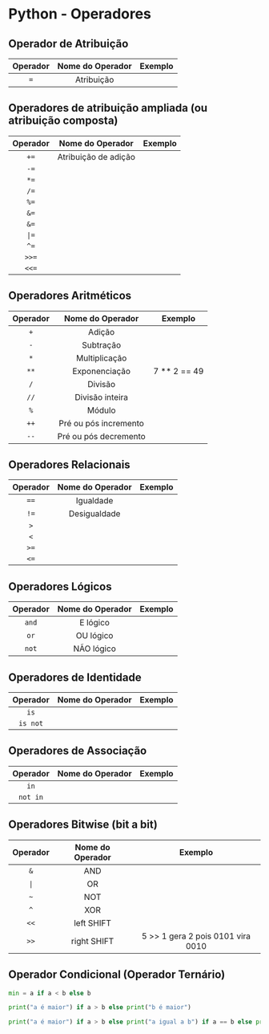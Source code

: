 # Python - Operadores

## Operador de Atribuição  

| Operador  | Nome do Operador  | Exemplo    |
| :---:     | :---:             | :---:      |
| ```=```   | Atribuição        |            |

## Operadores de atribuição ampliada (ou atribuição composta)  

| Operador     | Nome do Operador       | Exemplo    |
| :---:     | :---:                     | :---:      |
| ```+=```  | Atribuição de adição      |            |
| ```-=```  |                           |            |
| ```*=```  |                           |            |
| ```/=```  |                           |            |
| ```%=```  |                           |            |
| ```&=```  |                           |            |
| ```&=```  |                           |            |    
| ```\|=``` |                           |            | 
| ```^=```  |                           |            | 
| ```>>=``` |                           |            | 
| ```<<=``` |                           |            |

## Operadores Aritméticos 

| Operador  | Nome do Operador          | Exemplo       |
| :---:     | :---:                     | :---:         |
| ```+```   | Adição                    |               |
| ```-```   | Subtração                 |               |
| ```*```   | Multiplicação             |               |
| ```**```  | Exponenciação             | 7 ** 2 == 49  |
| ```/```   | Divisão                   |               |
| ```//```  | Divisão inteira           |               |
| ```%```   | Módulo                    |               |
| ```++```  | Pré ou pós incremento     |               |
| ```--```  | Pré ou pós decremento     |               |

## Operadores Relacionais  

| Operador  | Nome do Operador      | Exemplo       |
| :---:     | :---:                 | :---:         |
| ```==```  | Igualdade             |               | 
| ```!=```  | Desigualdade          |               |
| ```>```   |                       |               |
| ```<```   |                       |               |
| ```>=```  |                       |               |
| ```<=```  |                       |               |

## Operadores Lógicos    

| Operador      | Nome do Operador      | Exemplo       | 
| :---:         | :---:                 | :---:         |
| ```and```     | E lógico              |               | 
| ```or```      | OU lógico             |               | 
| ```not```     | NÃO lógico            |               | 

## Operadores de Identidade    

| Operador      | Nome do Operador      | Exemplo       | 
| :---:         | :---:                 | :---:         |
| ```is```      |                       |               | 
| ```is not```  |                       |               | 

## Operadores de Associação    

| Operador      | Nome do Operador      | Exemplo       | 
| :---:         | :---:                 | :---:         |
| ```in```      |                       |               | 
| ```not in```  |                       |               | 

## Operadores Bitwise (bit a bit)   

| Operador  | Nome do Operador | Exemplo                            |
| :---:     | :---:            | :---:                              |
| ```&```   | AND              |                                    | 
| ```\|```  | OR               |                                    |
| ```~```   | NOT              |                                    |
| ```^```   | XOR              |                                    |
| ```<<```  | left SHIFT       |                                    |
| ```>>```  | right SHIFT      | 5 >> 1 gera 2 pois 0101 vira 0010  |

## Operador Condicional (Operador Ternário)

~~~python
min = a if a < b else b
~~~

~~~python
print("a é maior") if a > b else print("b é maior")
~~~

~~~python
print("a é maior") if a > b else print("a igual a b") if a == b else print("b é maior")
~~~
